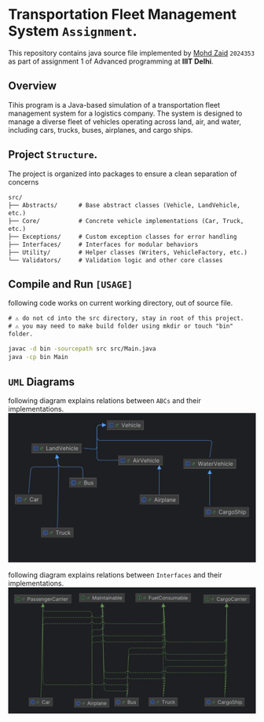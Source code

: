 # Transportation Fleet Management System `Assignment`.

This repository contains java source file implemented by [Mohd Zaid]() `2024353` 
as part of assignment 1 of Advanced programming at **IIIT Delhi**.

## Overview 

Tihis program is a Java-based simulation of a transportation fleet management
system for a logistics company. The system is designed to manage a diverse
fleet of vehicles operating across land, air, and water, including cars, trucks,
buses, airplanes, and cargo ships.

## Project `Structure`.

The project is organized into packages to ensure a clean separation of concerns

```text
src/
├── Abstracts/      # Base abstract classes (Vehicle, LandVehicle, etc.)
├── Core/           # Concrete vehicle implementations (Car, Truck, etc.)
├── Exceptions/     # Custom exception classes for error handling
├── Interfaces/     # Interfaces for modular behaviors
├── Utility/        # Helper classes (Writers, VehicleFactory, etc.)
└── Validators/     # Validation logic and other core classes
```

## Compile and Run `[USAGE]`

following code works on current working directory, out of source file.
```text
# ⚠️ do not cd into the src directory, stay in root of this project.
# ⚠️ you may need to make build folder using mkdir or touch "bin" folder.
```
```bash
javac -d bin -sourcepath src src/Main.java
java -cp bin Main
```

## `UML` Diagrams

following diagram explains relations between `ABCs` and their implementations.
![ABC DIAGRAM](res/AbstractInheritance.png)

following diagram explains relations between `Interfaces` and their implementations.
![INT DIAGRAM](res/InterfacesImplementation.png)
